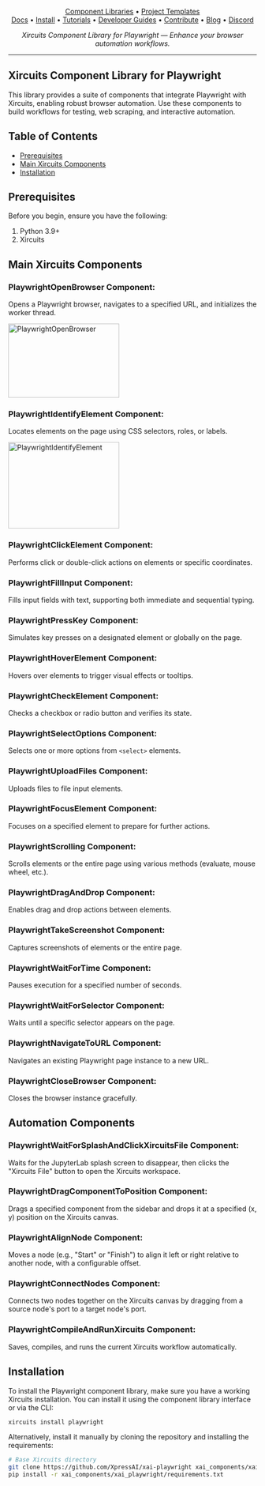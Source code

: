 <p align="center">
  <a href="https://github.com/XpressAI/xircuits/tree/master/xai_components#xircuits-component-library-list">Component Libraries</a> •
  <a href="https://github.com/XpressAI/xircuits/tree/master/project-templates#xircuits-project-templates-list">Project Templates</a>
  <br>
  <a href="https://xircuits.io/">Docs</a> •
  <a href="https://xircuits.io/docs/Installation">Install</a> •
  <a href="https://xircuits.io/docs/category/tutorials">Tutorials</a> •
  <a href="https://xircuits.io/docs/category/developer-guide">Developer Guides</a> •
  <a href="https://github.com/XpressAI/xircuits/blob/master/CONTRIBUTING.md">Contribute</a> •
  <a href="https://www.xpress.ai/blog/">Blog</a> •
  <a href="https://discord.com/invite/vgEg2ZtxCw">Discord</a>
</p>

<p align="center"><i>Xircuits Component Library for Playwright — Enhance your browser automation workflows.</i></p>

---

## Xircuits Component Library for Playwright

This library provides a suite of components that integrate Playwright with Xircuits, enabling robust browser automation. Use these components to build workflows for testing, web scraping, and interactive automation.

## Table of Contents

- [Prerequisites](#prerequisites)
- [Main Xircuits Components](#main-xircuits-components)
- [Installation](#installation)


## Prerequisites

Before you begin, ensure you have the following:

1. Python 3.9+
2. Xircuits

## Main Xircuits Components

### PlaywrightOpenBrowser Component:
  Opens a Playwright browser, navigates to a specified URL, and initializes the worker thread.

<img src="https://github.com/user-attachments/assets/9198de0e-173e-4e59-b5f2-934b257f9914" alt="PlaywrightOpenBrowser" width="225" height="150" />


### PlaywrightIdentifyElement Component:  
  Locates elements on the page using CSS selectors, roles, or labels.

<img src="https://github.com/user-attachments/assets/c091356c-8c8f-4b88-bf8e-d2bf22cdd9dc" alt="PlaywrightIdentifyElement" width="225" height="175" />


### PlaywrightClickElement Component:
  Performs click or double-click actions on elements or specific coordinates.

### PlaywrightFillInput Component:
  Fills input fields with text, supporting both immediate and sequential typing.

### PlaywrightPressKey Component:
  Simulates key presses on a designated element or globally on the page.

### PlaywrightHoverElement Component:
  Hovers over elements to trigger visual effects or tooltips.

### PlaywrightCheckElement Component:
  Checks a checkbox or radio button and verifies its state.

### PlaywrightSelectOptions Component:
  Selects one or more options from `<select>` elements.

### PlaywrightUploadFiles Component:
  Uploads files to file input elements.

### PlaywrightFocusElement Component:
  Focuses on a specified element to prepare for further actions.

### PlaywrightScrolling Component:
  Scrolls elements or the entire page using various methods (evaluate, mouse wheel, etc.).

### PlaywrightDragAndDrop Component:
  Enables drag and drop actions between elements.

### PlaywrightTakeScreenshot Component:
  Captures screenshots of elements or the entire page.

### PlaywrightWaitForTime Component:
  Pauses execution for a specified number of seconds.

### PlaywrightWaitForSelector Component:
  Waits until a specific selector appears on the page.

### PlaywrightNavigateToURL Component:
  Navigates an existing Playwright page instance to a new URL.

### PlaywrightCloseBrowser Component: 
  Closes the browser instance gracefully.

## Automation Components

### PlaywrightWaitForSplashAndClickXircuitsFile Component:
  Waits for the JupyterLab splash screen to disappear, then clicks the "Xircuits File" button to open the Xircuits workspace.

### PlaywrightDragComponentToPosition Component:
  Drags a specified component from the sidebar and drops it at a specified (x, y) position on the Xircuits canvas.

### PlaywrightAlignNode Component:
  Moves a node (e.g., "Start" or "Finish") to align it left or right relative to another node, with a configurable offset.

### PlaywrightConnectNodes Component:
  Connects two nodes together on the Xircuits canvas by dragging from a source node's port to a target node's port.

### PlaywrightCompileAndRunXircuits Component:
  Saves, compiles, and runs the current Xircuits workflow automatically.


## Installation

To install the Playwright component library, make sure you have a working Xircuits installation. You can install it using the component library interface or via the CLI:

```bash
xircuits install playwright
```

Alternatively, install it manually by cloning the repository and installing the requirements:

```bash
# Base Xircuits directory
git clone https://github.com/XpressAI/xai-playwright xai_components/xai_playwright
pip install -r xai_components/xai_playwright/requirements.txt
```
